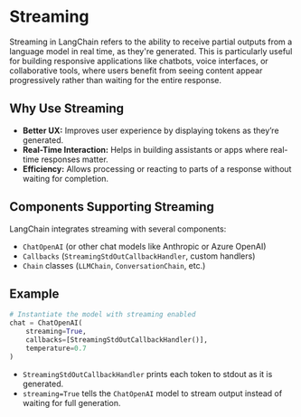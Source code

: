 # Streaming
Streaming in LangChain refers to the ability to receive partial outputs from a language model in real time, as they're generated. This is particularly useful for building responsive applications like chatbots, voice interfaces, or collaborative tools, where users benefit from seeing content appear progressively rather than waiting for the entire response.

## Why Use Streaming
- **Better UX:** Improves user experience by displaying tokens as they’re generated.
- **Real-Time Interaction:** Helps in building assistants or apps where real-time responses matter.
- **Efficiency:** Allows processing or reacting to parts of a response without waiting for completion.

## Components Supporting Streaming
LangChain integrates streaming with several components:

- `ChatOpenAI` (or other chat models like Anthropic or Azure OpenAI)
- `Callbacks` (`StreamingStdOutCallbackHandler`, custom handlers)
- `Chain` classes (`LLMChain`, `ConversationChain`, etc.)

## Example
```py
# Instantiate the model with streaming enabled
chat = ChatOpenAI(
    streaming=True, 
    callbacks=[StreamingStdOutCallbackHandler()],
    temperature=0.7
)
```
- `StreamingStdOutCallbackHandler` prints each token to stdout as it is generated.
- `streaming=True` tells the `ChatOpenAI` model to stream output instead of waiting for full generation.